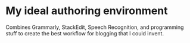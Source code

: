 My ideal authoring environment
=================
Combines Grammarly, StackEdit, Speech Recognition, and programming stuff to
create the best workflow for blogging that I could invent.
